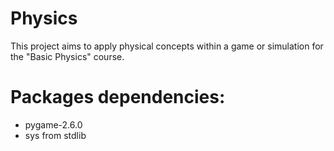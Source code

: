 # Physics

This project aims to apply physical concepts within a game or simulation for the "Basic Physics" course.

# Packages dependencies:

- pygame-2.6.0
- sys from stdlib